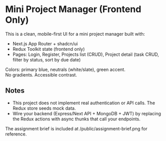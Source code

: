 # Mini Project Manager (Frontend Only)

This is a clean, mobile-first UI for a mini project manager built with:
- Next.js App Router + shadcn/ui
- Redux Toolkit state (frontend only)
- Pages: Login, Register, Projects list (CRUD), Project detail (task CRUD, filter by status, sort by due date)

Colors: primary blue, neutrals (white/slate), green accent.  
No gradients. Accessible contrast.

## Notes
- This project does not implement real authentication or API calls. The Redux store seeds mock data.
- Wire your backend (Express/Next API + MongoDB + JWT) by replacing the Redux actions with async thunks that call your endpoints.

The assignment brief is included at /public/assignment-brief.png for reference.
